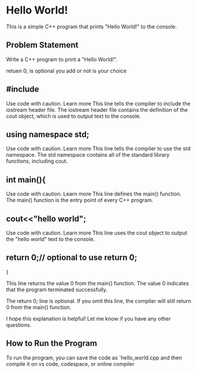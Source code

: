 # Hello World!

This is a simple C++ program that prints "Hello World!" to the console.

## Problem Statement

Write a C++ program to print a "Hello World!".

retuen 0; is optional you add or not is your choice 

##  #include<iostream>
Use code with caution. Learn more
This line tells the compiler to include the iostream header file. The iostream header file contains the definition of the cout object, which is used to output text to the console.

## using namespace std;
Use code with caution. Learn more
This line tells the compiler to use the std namespace. The std namespace contains all of the standard library functions, including cout.

 ## int main(){
Use code with caution. Learn more
This line defines the main() function. The main() function is the entry point of every C++ program.

## cout<<"hello world";
Use code with caution. Learn more
This line uses the cout object to output the "hello world" text to the console.

## return 0;// optional to use return 0;  
}           

This line returns the value 0 from the main() function. The value 0 indicates that the program terminated successfully.

The return 0; line is optional. If you omit this line, the compiler will still return 0 from the main() function.

I hope this explanation is helpful! Let me know if you have any other questions.

## How to Run the Program

To run the program, you can save the code as `hello_world.cpp and then compile it on vs code, codespace, or online compiler
